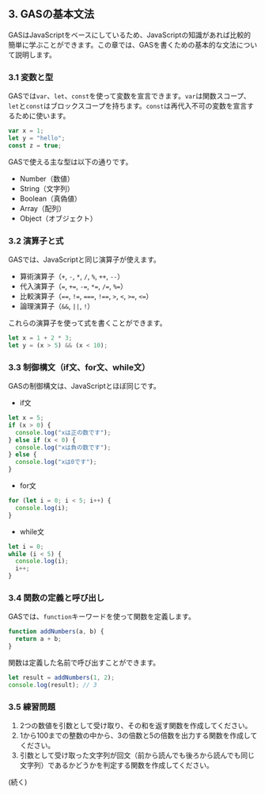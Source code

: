 ## 3. GASの基本文法

GASはJavaScriptをベースにしているため、JavaScriptの知識があれば比較的簡単に学ぶことができます。この章では、GASを書くための基本的な文法について説明します。

### 3.1 変数と型

GASでは`var`、`let`、`const`を使って変数を宣言できます。`var`は関数スコープ、`let`と`const`はブロックスコープを持ちます。`const`は再代入不可の変数を宣言するために使います。

```javascript
var x = 1;
let y = "hello";
const z = true;
```

GASで使える主な型は以下の通りです。

- Number（数値）
- String（文字列）
- Boolean（真偽値）
- Array（配列）
- Object（オブジェクト）

### 3.2 演算子と式

GASでは、JavaScriptと同じ演算子が使えます。

- 算術演算子（`+`, `-`, `*`, `/`, `%`, `++`, `--`）
- 代入演算子（`=`, `+=`, `-=`, `*=`, `/=`, `%=`）
- 比較演算子（`==`, `!=`, `===`, `!==`, `>`, `<`, `>=`, `<=`）
- 論理演算子（`&&`, `||`, `!`）

これらの演算子を使って式を書くことができます。

```javascript
let x = 1 + 2 * 3;
let y = (x > 5) && (x < 10);
```

### 3.3 制御構文（if文、for文、while文）

GASの制御構文は、JavaScriptとほぼ同じです。

- if文
```javascript
let x = 5;
if (x > 0) {
  console.log("xは正の数です");
} else if (x < 0) {
  console.log("xは負の数です");
} else {
  console.log("xは0です");
}
```

- for文
```javascript
for (let i = 0; i < 5; i++) {
  console.log(i);
}
```

- while文
```javascript
let i = 0;
while (i < 5) {
  console.log(i);
  i++;
}
```

### 3.4 関数の定義と呼び出し

GASでは、`function`キーワードを使って関数を定義します。

```javascript
function addNumbers(a, b) {
  return a + b;
}
```

関数は定義した名前で呼び出すことができます。

```javascript
let result = addNumbers(1, 2);
console.log(result); // 3
```

### 3.5 練習問題

1. 2つの数値を引数として受け取り、その和を返す関数を作成してください。
2. 1から100までの整数の中から、3の倍数と5の倍数を出力する関数を作成してください。
3. 引数として受け取った文字列が回文（前から読んでも後ろから読んでも同じ文字列）であるかどうかを判定する関数を作成してください。

(続く)